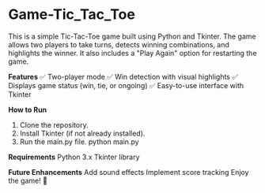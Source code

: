 # Game-Tic_Tac_Toe

This is a simple Tic-Tac-Toe game built using Python and Tkinter. The game allows two players to take turns, detects winning combinations, and highlights the winner. It also includes a "Play Again" option for restarting the game.

**Features**
✅ Two-player mode
✅ Win detection with visual highlights
✅ Displays game status (win, tie, or ongoing)
✅ Easy-to-use interface with Tkinter

**How to Run**
1. Clone the repository.
2. Install Tkinter (if not already installed).
3. Run the main.py file.
python main.py

**Requirements**
Python 3.x
Tkinter library

**Future Enhancements**
Add sound effects
Implement score tracking
Enjoy the game! 🎯







